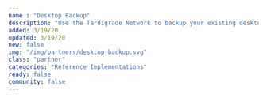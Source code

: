 ```yaml
---
name : "Desktop Backup"
description: "Use the Tardigrade Network to backup your existing desktop filesystem"
added: 3/19/20
updated: 3/19/20
new: false
img: "/img/partners/desktop-backup.svg"
class: "partner"
categories: "Reference Implementations"
ready: false
community: false
---
```

